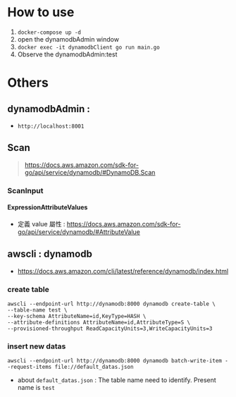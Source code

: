 # How to use
1. `docker-compose up -d`
2. open the dynamodbAdmin window
3. `docker exec -it dynamodbClient go run main.go`
4. Observe the dynamodbAdmin:test

# Others
## dynamodbAdmin : 
- `http://localhost:8001`

## Scan
> https://docs.aws.amazon.com/sdk-for-go/api/service/dynamodb/#DynamoDB.Scan

### ScanInput

#### ExpressionAttributeValues
- 定義 value 屬性 : https://docs.aws.amazon.com/sdk-for-go/api/service/dynamodb/#AttributeValue


## awscli : dynamodb
- https://docs.aws.amazon.com/cli/latest/reference/dynamodb/index.html

### create table

```
awscli --endpoint-url http://dynamodb:8000 dynamodb create-table \
--table-name test \
--key-schema AttributeName=id,KeyType=HASH \
--attribute-definitions AttributeName=id,AttributeType=S \
--provisioned-throughput ReadCapacityUnits=3,WriteCapacityUnits=3
```

### insert new datas

```
awscli --endpoint-url http://dynamodb:8000 dynamodb batch-write-item --request-items file://default_datas.json
```

- about `default_datas.json` : The table name need to identify. Present name is `test`